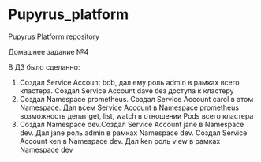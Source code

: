 # Pupyrus_platform
Pupyrus Platform repository

Домашнее задание №4

В ДЗ было сделанно:
1. Создал Service Account bob, дал ему роль admin в рамках всего кластера. Создал Service Account dave без доступа к кластеру
2. Создал Namespace prometheus. Создал Service Account carol в этом Namespace. Дал всем Service Account в Namespace prometheus возможность делат get, list, watch в отношении Pods всего кластера
3. Создал Namespace dev.Создал Service Account jane в Namespace dev. Дал jane роль admin в рамках Namespace dev. Создал Service Account ken в Namespace dev. Дал ken роль view в рамках Namespace dev
